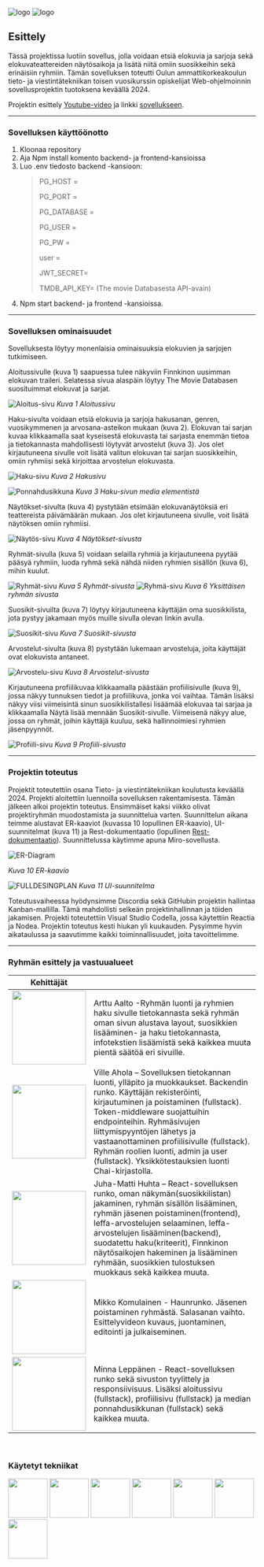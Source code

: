 ![logo](./frontend/src/img/readmelogo.png#gh-light-mode-only) 
![logo](./frontend/src/img/logo_nimi.png#gh-dark-mode-only) 

## Esittely
Tässä projektissa luotiin sovellus, jolla voidaan etsiä elokuvia ja sarjoja sekä elokuvateattereiden näytösaikoja ja lisätä niitä omiin suosikkeihin sekä erinäisiin ryhmiin. Tämän sovelluksen toteutti Oulun ammattikorkeakoulun tieto- ja viestintätekniikan toisen vuosikurssin opiskelijat Web-ohjelmoinnin sovellusprojektin tuotoksena keväällä 2024. 

Projektin esittely [Youtube-video](https://www.youtube.com/watch?v=HQ_kgyvaYF0) ja linkki [sovellukseen](https://filmiverkko.onrender.com).

---
### Sovelluksen käyttöönotto
1. Kloonaa repository 
2. Aja Npm install komento backend- ja frontend-kansioissa
3. Luo .env tiedosto backend -kansioon:
    >PG_HOST = 
    >
    >PG_PORT = 
    >
    >PG_DATABASE =
    > 
    >PG_USER = 
    >
    >PG_PW =
    >
    >user =
    > 
    >JWT_SECRET=
    >
    >TMDB_API_KEY= (The movie Databasesta API-avain) 
4. Npm start backend- ja frontend -kansioissa.

---

### Sovelluksen ominaisuudet
Sovelluksesta löytyy monenlaisia ominaisuuksia elokuvien ja sarjojen tutkimiseen. 


Aloitussivulle (kuva 1) saapuessa tulee näkyviin Finnkinon uusimman elokuvan traileri. Selatessa sivua alaspäin löytyy The Movie Databasen suosituimmat elokuvat ja sarjat.

![Aloitus-sivu](./documents/Readme/aloitussivu.png)
*Kuva 1 Aloitussivu*


Haku-sivulta voidaan etsiä elokuvia ja sarjoja hakusanan, genren, vuosikymmenen ja arvosana-asteikon mukaan (kuva 2). Elokuvan tai sarjan kuvaa klikkaamalla saat kyseisestä elokuvasta tai sarjasta enemmän tietoa ja tietokannasta mahdollisesti löytyvät arvostelut (kuva 3). Jos olet kirjautuneena sivulle voit lisätä valitun elokuvan tai sarjan suosikkeihin, omiin ryhmiisi sekä kirjoittaa arvostelun elokuvasta. 

![Haku-sivu](./documents/Readme/haku.png)
*Kuva 2 Hakusivu*

![Ponnahdusikkuna](./documents/Readme/popupwindow.png)
*Kuva 3 Haku-sivun media elementistä*


Näytökset-sivulta (kuva 4) pystytään etsimään elokuvanäytöksiä eri teattereista päivämäärän mukaan. Jos olet kirjautuneena sivulle, voit lisätä näytöksen omiin ryhmiisi. 

![Näytös-sivu](./documents/Readme/naytos.png)
*Kuva 4 Näytökset-sivusta*


Ryhmät-sivulla (kuva 5) voidaan selailla ryhmiä ja kirjautuneena pyytää pääsyä ryhmiin, luoda ryhmä sekä nähdä niiden ryhmien sisällön (kuva 6), mihin kuulut. 

![Ryhmät-sivu](./documents/Readme/ryhma.png)
*Kuva 5 Ryhmät-sivusta*
![Ryhmä-sivu](./documents/Readme/ryhmasivu.png)
*Kuva 6 Yksittäisen ryhmän sivusta*


Suosikit-sivuilta (kuva 7) löytyy kirjautuneena käyttäjän oma suosikkilista, jota pystyy jakamaan myös muille sivulla olevan linkin avulla. 

![Suosikit-sivu](./documents/Readme/suosikki.png)
*Kuva 7 Suosikit-sivusta*


Arvostelut-sivulta (kuva 8) pystytään lukemaan arvosteluja, joita käyttäjät ovat elokuvista antaneet. 

![Arvostelu-sivu](./documents/Readme/arvostelut.png)
*Kuva 8 Arvostelut-sivusta*


Kirjautuneena profiilikuvaa klikkaamalla päästään profiilisivulle (kuva 9), jossa näkyy tunnuksen tiedot ja profiilikuva, jonka voi vaihtaa. Tämän lisäksi näkyy viisi viimeisintä sinun suosikkilistallesi lisäämää elokuvaa tai sarjaa ja klikkaamalla Näytä lisää mennään Suosikit-sivulle. Viimeisenä näkyy alue, jossa on ryhmät, joihin käyttäjä kuuluu, sekä hallinnoimiesi ryhmien jäsenpyynnöt. 

![Profiili-sivu](./documents/Readme/profile.png)
*Kuva 9 Profiili-sivusta*

---

### Projektin toteutus 
Projektit toteutettiin osana Tieto- ja viestintätekniikan koulutusta keväällä 2024. Projekti aloitettiin luennoilla sovelluksen rakentamisesta. Tämän jälkeen alkoi projektin toteutus. Ensimmäiset kaksi viikko olivat projektiryhmän muodostamista ja suunnittelua varten. Suunnittelun aikana teimme alustavat ER-kaaviot (kuvassa 10 lopullinen ER-kaavio), UI-suunnitelmat (kuva 11) ja Rest-dokumentaatio (lopullinen [Rest-dokumentaatio](https://documenter.getpostman.com/view/29936650/2sA3JDhRKW)). Suunnittelussa käytimme apuna Miro-sovellusta. 

![ER-Diagram](./documents/ER-kaavio.png)

*Kuva 10 ER-kaavio*

![FULLDESINGPLAN](./documents/UI-suunnitelma/UI-suunnitelma.png)
*Kuva 11 UI-suunnitelma*

Toteutusvaiheessa hyödynsimme Discordia sekä GitHubin projektin hallintaa Kanban-mallilla. Tämä mahdollisti selkeän projektinhallinnan ja töiden jakamisen.  Projekti toteutettiin Visual Studio Codella, jossa käytettiin Reactia ja Nodea. Projektin toteutus kesti hiukan yli kuukauden. Pysyimme hyvin aikataulussa ja saavutimme kaikki toiminnallisuudet, joita tavoittelimme. 

---

### Ryhmän esittely ja vastuualueet 

| Kehittäjät | |
| :---------------: | --- |
| [<img src="https://github.com/ArttuA02.png" width="150px;"/><br /><sub><a href="https://github.com/ArttuA02"></a></sub>](https://github.com/ArttuA02) | Arttu Aalto -Ryhmän luonti ja ryhmien haku sivulle tietokannasta sekä ryhmän oman sivun alustava layout, suosikkien lisääminen- ja haku tietokannasta, infotekstien lisäämistä sekä kaikkea muuta pientä säätöä eri sivuille. |
| [<img src="https://github.com/Ville-A.png" width="150px;"/><br /><sub><a href="https://github.com/Ville-A"></a></sub>](https://github.com/Ville-A) | Ville Ahola – Sovelluksen tietokannan luonti, ylläpito ja muokkaukset. Backendin runko. Käyttäjän rekisteröinti, kirjautuminen ja poistaminen (fullstack). Token-middleware suojattuihin endpointeihin. Ryhmäsivujen liittymispyyntöjen lähetys ja vastaanottaminen profiilisivulle (fullstack).   Ryhmän roolien luonti, admin ja user (fullstack). Yksikkötestauksien luonti Chai-kirjastolla. |
| [<img src="https://github.com/AvaRaGane.png" width="150px;"/><br /><sub><a href="https://github.com/AvaRaGane"></a></sub>](https://github.com/AvaRaGane) | Juha-Matti Huhta – React-sovelluksen runko, oman näkymän(suosikkilistan) jakaminen, ryhmän sisällön lisääminen, ryhmän jäsenen poistaminen(frontend), leffa-arvostelujen selaaminen, leffa-arvostelujen lisääminen(backend), suodatettu haku(kriteerit), Finnkinon näytösaikojen hakeminen ja lisääminen ryhmään, suosikkien tulostuksen muokkaus sekä kaikkea muuta. |
| [<img src="https://github.com/MikkoKom.png" width="150px;"/><br /><sub><a href="https://github.com/MikkoKom"></a></sub>](https://github.com/MikkoKom) | Mikko Komulainen - Haunrunko. Jäsenen poistaminen ryhmästä. Salasanan vaihto. Esittelyvideon kuvaus, juontaminen, editointi ja julkaiseminen. |
| [<img src="https://github.com/Ereride.png" width="150px;"/><br /><sub><a href="https://github.com/Ereride"></a></sub>](https://github.com/Ereride) | Minna Leppänen - React-sovelluksen runko sekä sivuston tyylittely ja responsiivisuus. Lisäksi aloitussivu (fullstack), profiilisivu (fullstack) ja median ponnahdusikkunan (fullstack) sekä kaikkea muuta.|
</br>


### Käytetyt tekniikat
[<img src="https://pbs.twimg.com/profile_images/1735429515541938176/zOO1N7Su_400x400.jpg" height="80px;"/>](https://render.com)
[<img src="https://cdn.pixabay.com/photo/2022/01/30/13/33/github-6980894_1280.png" height="80px;"/>](https://github.com)
[<img src="https://www.svgrepo.com/show/303500/react-1-logo.svg" height="80px;"/>](https://react.dev)
[<img src="https://www.svgrepo.com/show/303360/nodejs-logo.svg" height="80px;"/>](https://nodejs.org/en)
[<img src="https://upload.wikimedia.org/wikipedia/commons/a/ad/Logo_PostgreSQL.png" height="80px;"/>](https://www.postgresql.org)
[<img src="https://www.svgrepo.com/show/354202/postman-icon.svg" height="80px;"/>](https://www.postman.com)
[<img src="https://landing.moqups.com/img/logo-light@2x.png" height="80px">](https://moqups.com)




 






 

